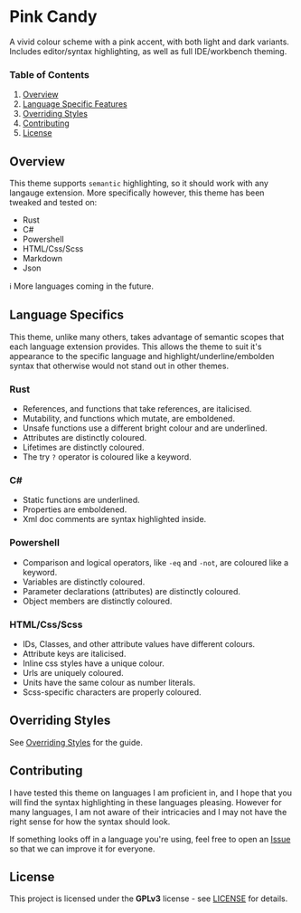 # Pink Candy
A vivid colour scheme with a pink accent, with both light and dark variants. Includes editor/syntax highlighting, as well as full IDE/workbench theming.

### Table of Contents
1. [Overview](#overview)
2. [Language Specific Features](#language-specifics)
3. [Overriding Styles](#overriding-styles)
4. [Contributing](#contributing)
5. [License](#license)

## Overview
This theme supports `semantic` highlighting, so it should work with any langauge extension. More specifically however, this theme has been tweaked and tested on:
- Rust
- C#
- Powershell
- HTML/Css/Scss
- Markdown
- Json

ℹ More languages coming in the future.

## Language Specifics
This theme, unlike many others, takes advantage of semantic scopes that each language extension provides. This allows the theme to suit it's appearance to the specific language and highlight/underline/embolden syntax that otherwise would not stand out in other themes.

### Rust
- References, and functions that take references, are italicised.
- Mutability, and functions which mutate, are emboldened.
- Unsafe functions use a different bright colour and are underlined.
- Attributes are distinctly coloured.
- Lifetimes are distinctly coloured.
- The try `?` operator is coloured like a keyword.

### C#
- Static functions are underlined.
- Properties are emboldened.
- Xml doc comments are syntax highlighted inside.

### Powershell
- Comparison and logical operators, like `-eq` and `-not`, are coloured like a keyword.
- Variables are distinctly coloured.
- Parameter declarations (attributes) are distinctly coloured.
- Object members are distinctly coloured.

### HTML/Css/Scss
- IDs, Classes, and other attribute values have different colours.
- Attribute keys are italicised.
- Inline css styles have a unique colour.
- Urls are uniquely coloured.
- Units have the same colour as number literals.
- Scss-specific characters are properly coloured.

## Overriding Styles
See [Overriding Styles](./Overriding_Styles.md) for the guide.

## Contributing
I have tested this theme on languages I am proficient in, and I hope that you will find the syntax highlighting in these languages pleasing. However for many languages, I am not aware of their intricacies and I may not have the right sense for how the syntax should look.

If something looks off in a language you're using, feel free to open an [Issue](https://github.com/KubaP/vscode-pink-candy/issues) so that we can improve it for everyone.

## License
This project is licensed under the **GPLv3** license - see [LICENSE](./LICENSE) for details.